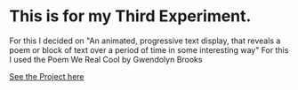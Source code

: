 # This is for my Third Experiment.

For this I decided on "An animated, progressive text display, that reveals a poem or block of text over a period of time in some interesting way"
For this I used the Poem We Real Cool by Gwendolyn Brooks

[See the Project here](/We_Real_Cool_Poem)
